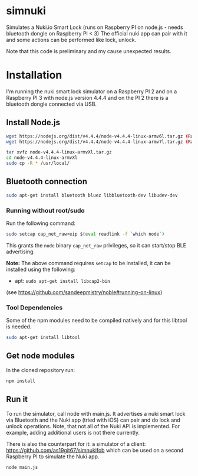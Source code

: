 # simnuki
Simulates a Nuki.io Smart Lock (runs on Raspberry PI on node.js - needs bluetooth dongle on Raspberry PI < 3)
The official nuki app can pair with it and some actions can be performed like lock, unlock.

Note that this code is preliminary and my cause unexpected results.

# Installation
I'm running the nuki smart lock simulator on a Raspberry PI 2 and on a Raspberry PI 3 with node.js version 4.4.4 and on the PI 2 there is a bluetooth dongle connected via USB.

## Install Node.js

```sh
wget https://nodejs.org/dist/v4.4.4/node-v4.4.4-linux-armv6l.tar.gz (Raspberry PI 2)
wget https://nodejs.org/dist/v4.4.4/node-v4.4.4-linux-armv7l.tar.gz (Raspberry PI 3)

tar xvfz node-v4.4.4-linux-armvXl.tar.gz
cd node-v4.4.4-linux-armvXl
sudo cp -R * /usr/local/
```
## Bluetooth connection

```sh
sudo apt-get install bluetooth bluez libbluetooth-dev libudev-dev
```

### Running without root/sudo

Run the following command:

```sh
sudo setcap cap_net_raw+eip $(eval readlink -f `which node`)
```

This grants the ```node``` binary ```cap_net_raw``` privileges, so it can start/stop BLE advertising.

__Note:__ The above command requires ```setcap``` to be installed, it can be installed using the following:

 * apt: ```sudo apt-get install libcap2-bin```

(see https://github.com/sandeepmistry/noble#running-on-linux)

### Tool Dependencies
Some of the npm modules need to be compiled natively and for this libtool is needed.

```sh
sudo apt-get install libtool
```

## Get node modules
In the cloned repository run:
```sh
npm install
```

## Run it
To run the simulator, call node with main.js. It advertises a nuki smart lock via Bluetooth and the Nuki app (tried with iOS) can pair and do lock and unlock operations. Note, that not all of the Nuki API is implemented. For example, adding additional users is not there currently.

There is also the counterpart for it: a simulator of a client: https://github.com/as19git67/simnukifob which can be used on a second Raspberry PI to simulate the Nuki app.

```sh
node main.js
```